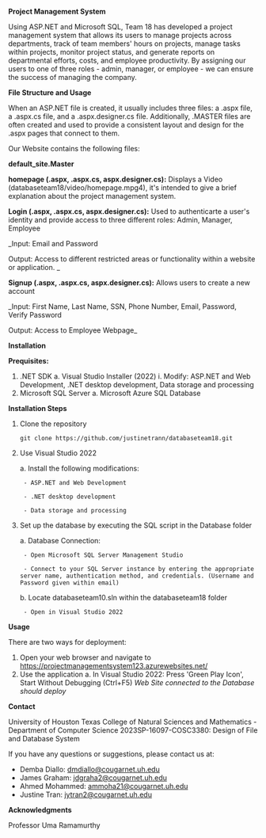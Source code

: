 **Project Management System**

Using ASP.NET and Microsoft SQL, Team 18 has developed a project management system that allows its users to manage projects across departments, track of team members' hours on projects, manage tasks within projects, monitor project status, and generate reports on departmental efforts, costs, and employee productivity. By assigning our users to one of three roles - admin, manager, or employee - we can ensure the success of managing the company.

**File Structure and Usage**

When an ASP.NET file is created, it usually includes three files: a .aspx file, a .aspx.cs file, and a .aspx.designer.cs file. Additionally, .MASTER files are often created and used to provide a consistent layout and design for the .aspx pages that connect to them.

Our Website contains the following files:

**default_site.Master**

**homepage (.aspx, .aspx.cs, aspx.designer.cs):** Displays a Video (databaseteam18/video/homepage.mpg4), it's intended to give a brief explanation about the project management system. 

**Login (.aspx, .aspx.cs, aspx.designer.cs):** Used to authenticarte a user's identity and provide access to three different roles: Admin, Manager, Employee

_Input: Email and Password

Output: Access to different restricted areas or functionality within a website or application. _

**Signup (.aspx, .aspx.cs, aspx.designer.cs):** Allows users to create a new account

_Input: First Name, Last Name, SSN, Phone Number, Email, Password, Verify Password

Output: Access to Employee Webpage_


**Installation**

**Prequisites:**

1. .NET SDK
   a. Visual Studio Installer (2022)
      i. Modify: ASP.NET and Web Development, .NET desktop development, Data storage and processing
2. Microsoft SQL Server
   a. Microsoft Azure SQL Database

**Installation Steps**

1. Clone the repository

    ```
    git clone https://github.com/justinetrann/databaseteam18.git
    ```
	
2. Use Visual Studio 2022

    a. Install the following modifications:
    
        - ASP.NET and Web Development
        
        - .NET desktop development
        
        - Data storage and processing 
		
3. Set up the database by executing the SQL script in the Database folder

    a. Database Connection:
    
        - Open Microsoft SQL Server Management Studio
        
        - Connect to your SQL Server instance by entering the appropriate server name, authentication method, and credentials. (Username and Password given within email)
    
    b. Locate databaseteam10.sln within the databaseteam18 folder
    
        - Open in Visual Studio 2022

**Usage**

There are two ways for deployment:

1. Open your web browser and navigate to https://projectmanagementsystem123.azurewebsites.net/
2. Use the application
	a. In Visual Studio 2022: Press 'Green Play Icon', Start Without Debugging (Ctrl+F5)
_Web Site connected to the Database should deploy_ 


**Contact**

University of Houston Texas College of Natural Sciences and Mathematics - Department of Computer Science
2023SP-16097-COSC3380: Design of File and Database System

If you have any questions or suggestions, please contact us at:
- Demba Diallo: dmdiallo@cougarnet.uh.edu
- James Graham: jdgraha2@cougarnet.uh.edu
- Ahmed Mohammed: ammoha21@cougarnet.uh.edu
- Justine Tran: jytran2@cougarnet.uh.edu

**Acknowledgments**

Professor Uma Ramamurthy
